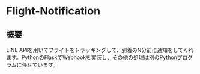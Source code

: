 # Flight-Notification
## 概要  
LINE APIを用いてフライトをトラッキングして、到着のN分前に通知をしてくれます。PythonのFlaskでWebhookを実装し、その他の処理は別のPythonプログラムに任せています。
